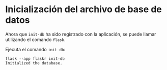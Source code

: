 # Inicialización del archivo de base de datos

Ahora que `init-db` ha sido registrado con la aplicación, se puede llamar utilizando el comando `flask`.

Ejecuta el comando `init-db`:

```shell
flask --app flaskr init-db
Initialized the database.
```

